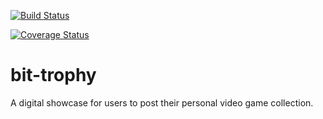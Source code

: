[![Build Status](https://travis-ci.org/Kyppy/bit-trophy.svg?branch=develop)](https://travis-ci.org/Kyppy/bit-trophy)

[![Coverage Status](https://coveralls.io/repos/github/Kyppy/bit-trophy/badge.svg?branch=develop)](https://coveralls.io/github/Kyppy/bit-trophy?branch=develop)
# bit-trophy
A digital showcase for users to post their personal video game collection.
